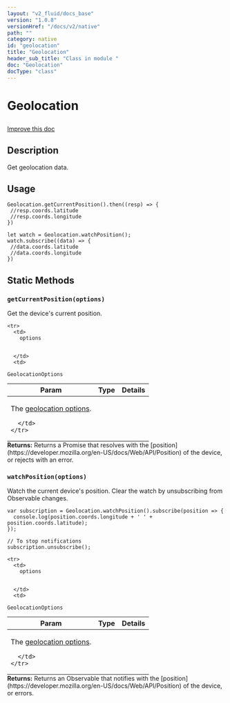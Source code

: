 ```yaml
---
layout: "v2_fluid/docs_base"
version: "1.0.8"
versionHref: "/docs/v2/native"
path: ""
category: native
id: "geolocation"
title: "Geolocation"
header_sub_title: "Class in module "
doc: "Geolocation"
docType: "class"
---
```









<h1 class="api-title">


Geolocation






</h1>

<a class="improve-v2-docs" href='http://github.com/driftyco/ionic/edit/2.0/src/plugins/geolocation.ts#L91'>
Improve this doc
</a>






<!-- description -->
<h2>Description</h2>

<p>Get geolocation data.</p>

<!-- @usage tag -->

<h2>Usage</h2>

<pre><code class="lang-js">Geolocation.getCurrentPosition().then((resp) =&gt; {
 //resp.coords.latitude
 //resp.coords.longitude
})

let watch = Geolocation.watchPosition();
watch.subscribe((data) =&gt; {
 //data.coords.latitude
 //data.coords.longitude
})
</code></pre>




<!-- @property tags -->
<h2>Static Methods</h2>
<div id="getCurrentPosition"></div>
<h3><code>getCurrentPosition(options)</code>
  
</h3>

Get the device's current position.



<table class="table param-table" style="margin:0;">
  <thead>
    <tr>
      <th>Param</th>
      <th>Type</th>
      <th>Details</th>
    </tr>
  </thead>
  <tbody>
    
    <tr>
      <td>
        options
        
        
      </td>
      <td>
        
  <code>GeolocationOptions</code>
      </td>
      <td>
        <p>The <a href="https://developer.mozilla.org/en-US/docs/Web/API/PositionOptions">geolocation options</a>.</p>

        
      </td>
    </tr>
    
  </tbody>
</table>





<div class="return-value">
<i class="icon ion-arrow-return-left"></i>
<b>Returns:</b> 
   Returns a Promise that resolves with the [position](https://developer.mozilla.org/en-US/docs/Web/API/Position) of the device, or rejects with an error.


</div>



<div id="watchPosition"></div>
<h3><code>watchPosition(options)</code>
  
</h3>

Watch the current device's position.  Clear the watch by unsubscribing from
Observable changes.

```
var subscription = Geolocation.watchPosition().subscribe(position => {
  console.log(position.coords.longitude + ' ' + position.coords.latitude);
});

// To stop notifications
subscription.unsubscribe();
```



<table class="table param-table" style="margin:0;">
  <thead>
    <tr>
      <th>Param</th>
      <th>Type</th>
      <th>Details</th>
    </tr>
  </thead>
  <tbody>
    
    <tr>
      <td>
        options
        
        
      </td>
      <td>
        
  <code>GeolocationOptions</code>
      </td>
      <td>
        <p>The <a href="https://developer.mozilla.org/en-US/docs/Web/API/PositionOptions">geolocation options</a>.</p>

        
      </td>
    </tr>
    
  </tbody>
</table>





<div class="return-value">
<i class="icon ion-arrow-return-left"></i>
<b>Returns:</b> 
   Returns an Observable that notifies with the [position](https://developer.mozilla.org/en-US/docs/Web/API/Position) of the device, or errors.


</div>




<!-- methods on the class --><!-- related link --><!-- end content block -->


<!-- end body block -->

